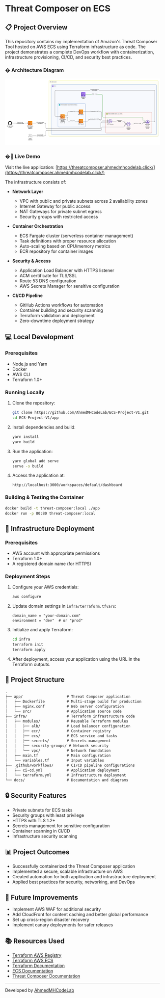 # Threat Composer on ECS

## 📋 Project Overview

This repository contains my implementation of Amazon's Threat Composer Tool hosted on AWS ECS using Terraform infrastructure as code. The project demonstrates a complete DevOps workflow with containerization, infrastructure provisioning, CI/CD, and security best practices.

### �️ Architecture Diagram

![AWS ECS Architecture](diagram.png)

### �🔗 Live Demo

Visit the live application: [https://threatcomposer.ahmedmhcodelab.click/](https://threatcomposer.ahmedmhcodelab.click/)

The infrastructure consists of:

- **Network Layer**
  - VPC with public and private subnets across 2 availability zones
  - Internet Gateway for public access
  - NAT Gateways for private subnet egress
  - Security groups with restricted access

- **Container Orchestration**
  - ECS Fargate cluster (serverless container management)
  - Task definitions with proper resource allocation
  - Auto-scaling based on CPU/memory metrics
  - ECR repository for container images

- **Security & Access**
  - Application Load Balancer with HTTPS listener
  - ACM certificate for TLS/SSL
  - Route 53 DNS configuration
  - AWS Secrets Manager for sensitive configuration

- **CI/CD Pipeline**
  - GitHub Actions workflows for automation
  - Container building and security scanning
  - Terraform validation and deployment
  - Zero-downtime deployment strategy

## 💻 Local Development

### Prerequisites

- Node.js and Yarn
- Docker
- AWS CLI
- Terraform 1.0+

### Running Locally

1. Clone the repository:
   ```bash
   git clone https://github.com/AhmedMHCodeLab/ECS-Project-V1.git
   cd ECS-Project-V1/app
   ```

2. Install dependencies and build:
   ```bash
   yarn install
   yarn build
   ```

3. Run the application:
   ```bash
   yarn global add serve
   serve -s build
   ```

4. Access the application at:
   ```
   http://localhost:3000/workspaces/default/dashboard
   ```

### Building & Testing the Container

```bash
docker build -t threat-composer:local ./app
docker run -p 80:80 threat-composer:local
```

## 🔧 Infrastructure Deployment

### Prerequisites

- AWS account with appropriate permissions
- Terraform 1.0+
- A registered domain name (for HTTPS)

### Deployment Steps

1. Configure your AWS credentials:
   ```bash
   aws configure
   ```

2. Update domain settings in `infra/terraform.tfvars`:
   ```hcl
   domain_name = "your-domain.com"
   environment = "dev"  # or "prod"
   ```

3. Initialize and apply Terraform:
   ```bash
   cd infra
   terraform init
   terraform apply
   ```

4. After deployment, access your application using the URL in the Terraform outputs.

## 📁 Project Structure

```
.
├── app/                    # Threat Composer application
│   ├── Dockerfile          # Multi-stage build for production
│   ├── nginx.conf          # Web server configuration
│   └── src/                # Application source code
├── infra/                  # Terraform infrastructure code
│   ├── modules/            # Reusable Terraform modules
│   │   ├── alb/            # Load balancer configuration
│   │   ├── ecr/            # Container registry
│   │   ├── ecs/            # ECS service and tasks
│   │   ├── secrets/        # Secrets management
│   │   ├── security-groups/ # Network security
│   │   └── vpc/            # Network foundation
│   ├── main.tf             # Main configuration
│   └── variables.tf        # Input variables
├── .github/workflows/      # CI/CD pipeline configurations
│   ├── ci-cd.yml           # Application deployment
│   └── terraform.yml       # Infrastructure deployment
└── docs/                   # Documentation and diagrams
```


## 🔒 Security Features

- Private subnets for ECS tasks
- Security groups with least privilege
- HTTPS with TLS 1.2+
- Secrets management for sensitive configuration
- Container scanning in CI/CD
- Infrastructure security scanning


## 📊 Project Outcomes

- Successfully containerized the Threat Composer application
- Implemented a secure, scalable infrastructure on AWS
- Created automation for both application and infrastructure deployment
- Applied best practices for security, networking, and DevOps

## 🔮 Future Improvements

- Implement AWS WAF for additional security
- Add CloudFront for content caching and better global performance
- Set up cross-region disaster recovery
- Implement canary deployments for safer releases

## 📚 Resources Used

- [Terraform AWS Registry](https://registry.terraform.io/providers/hashicorp/aws/latest/docs)
- [Terraform AWS ECS](https://registry.terraform.io/providers/hashicorp/aws/latest/docs/resources/ecs_service)
- [Terraform Documentation](https://www.terraform.io/docs/index.html)
- [ECS Documentation](https://docs.aws.amazon.com/ecs/index.html)
- [Threat Composer Documentation](https://github.com/awslabs/threat-composer)

---

Developed by [AhmedMHCodeLab](https://github.com/AhmedMHCodeLab) 
